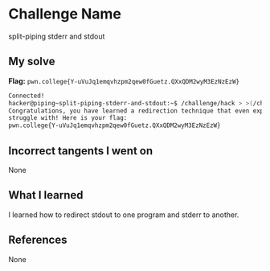 # Challenge Name
split-piping stderr and stdout

## My solve
**Flag:** `pwn.college{Y-uVuJq1emqvhzpm2qew0fGuetz.QXxQDM2wyM3EzNzEzW}`

```bash
Connected!
hacker@piping~split-piping-stderr-and-stdout:~$ /challenge/hack > >(/challenge/planet) 2> >(/challenge/the)
Congratulations, you have learned a redirection technique that even experts
struggle with! Here is your flag:
pwn.college{Y-uVuJq1emqvhzpm2qew0fGuetz.QXxQDM2wyM3EzNzEzW}
```
## Incorrect tangents I went on
None

## What I learned
I learned how to redirect stdout to one program and stderr to another.

## References 
None
